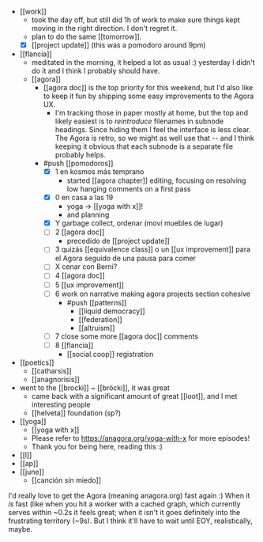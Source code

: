 - [[work]]
  - took the day off, but still did 1h of work to make sure things kept moving in the right direction. I don't regret it.
  - plan to do the same [[tomorrow]].
  - [x] [[project update]] (this was a pomodoro around 9pm)
- [[flancia]]
  - meditated in the morning, it helped a lot as usual :) yesterday I didn't do it and I think I probably should have.
  - [[agora]]
    - [[agora doc]] is the top priority for this weekend, but I'd also like to keep it fun by shipping some easy improvements to the Agora UX.
      - I'm tracking those in paper mostly at home, but the top and likely easiest is to *reintroduce* filenames in subnode headings. Since hiding them I feel the interface is less clear. The Agora is retro, so we might as well use that -- and I think keeping it obvious that each subnode is a separate file probably helps.
    - #push [[pomodoros]]
      - [x] 1 en kosmos más temprano
        - started [[agora chapter]] editing, focusing on resolving low hanging comments on a first pass
      - [x] 0 en casa a las 19
        - yoga -> [[yoga with x]]! 
        - and planning
      - [x] Y garbage collect, ordenar (moví muebles de lugar)
      - [ ] 2 [[agora doc]]
        - precedido de [[project update]]
      - [ ] 3 quizás [[equivalence class]] o un [[ux improvement]] para el Agora seguido de una pausa para comer
      - [ ] X cenar con Berni?
      - [ ] 4 [[agora doc]]
      - [ ] 5 [[ux improvement]]
      - [ ] 6 work on narrative making agora projects section cohesive
        - #push  [[patterns]]
          - [[liquid democracy]]
          - [[federation]]
          - [[altruism]]
      - [ ] 7 close some more [[agora doc]] comments
      - [ ] 8 [[flancia]]
        - [[social.coop]] registration
- [[poetics]]
  - [[catharsis]]
  - [[anagnorisis]]
- went to the [[brocki]] ~ [[bröcki]], it was great
  - came back with a significant amount of great [[loot]], and I met interesting people
  - [[helveta]] foundation (sp?)
- [[yoga]]
  - [[yoga with x]]
  - Please refer to https://anagora.org/yoga-with-x for more episodes!
  - Thank you for being here, reading this :)
- [[l]]
- [[ap]]
- [[june]]
  - [[canción sin miedo]]

I'd really love to get the Agora (meaning anagora.org) fast again :) When it *is* fast (like when you hit a worker with a cached graph, which currently serves within ~0.2s it feels great; when it isn't it goes definitely into the frustrating territory (~9s). But I think it'll have to wait until EOY, realistically, maybe.
